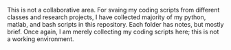 This is not a collaborative area. For svaing my coding scripts from different classes and research projects, I have collected majority of my python, matlab, and bash scripts in this repository. 
Each folder has notes, but mostly brief. Once again, I am merely collecting my coding scripts here; this is not a working environment.
